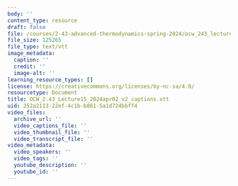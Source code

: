 ```yaml
---
body: ''
content_type: resource
draft: false
file: /courses/2-43-advanced-thermodynamics-spring-2024/ocw_243_lecture15_2024apr02_v2_captions.vtt
file_size: 125265
file_type: text/vtt
image_metadata:
  caption: ''
  credit: ''
  image-alt: ''
learning_resource_types: []
license: https://creativecommons.org/licenses/by-nc-sa/4.0/
resourcetype: Document
title: OCW_2.43_Lecture15_2024apr02_v2_captions.vtt
uid: 252a2113-22ef-4c1b-b861-5a1d724bbff4
video_files:
  archive_url: ''
  video_captions_file: ''
  video_thumbnail_file: ''
  video_transcript_file: ''
video_metadata:
  video_speakers: ''
  video_tags: ''
  youtube_description: ''
  youtube_id: ''
---
```

